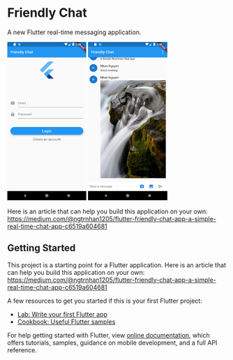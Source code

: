 # Friendly Chat

A new Flutter real-time messaging application.

<img src="Login.png" width="36%"> <img src="Main.png" width="36%">

Here is an article that can help you build this application on your own: https://medium.com/@ngtrnhan1205/flutter-friendly-chat-app-a-simple-real-time-chat-app-c6519a604681

## Getting Started

This project is a starting point for a Flutter application. Here is an article that can help you build this application on your own: https://medium.com/@ngtrnhan1205/flutter-friendly-chat-app-a-simple-real-time-chat-app-c6519a604681

A few resources to get you started if this is your first Flutter project:

- [Lab: Write your first Flutter app](https://flutter.io/docs/get-started/codelab)
- [Cookbook: Useful Flutter samples](https://flutter.io/docs/cookbook)

For help getting started with Flutter, view 
[online documentation](https://flutter.io/docs), which offers tutorials, 
samples, guidance on mobile development, and a full API reference.

